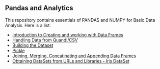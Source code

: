 Pandas and Analytics
-----------------------

This repository contains essentials of PANDAS and NUMPY for Basic Data Analysis. 
Here is a list:

- [Introduction to Creating and working with Data Frames](/Intro.py)
- [Handling Data from Quandl/CSV](/HandlingQuandlData.py)
- [Building the Dataset](/BuildDataset.py)
- [Pickle](/BuildDataset.py)
- [Joining, Merging, Concatinating and Appending Data Frames](MultipleDataFrames.py)
- [Obtaining DataSets from URLs and Libraries - Iris DataSet](IrisDataSetUsingUrl.py)